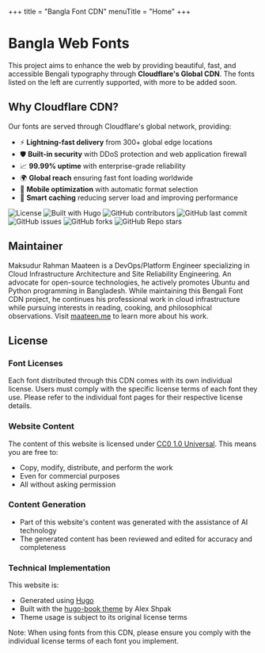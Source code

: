 +++
title = "Bangla Font CDN"
menuTitle = "Home"
+++

# Bangla Web Fonts

This project aims to enhance the web by providing beautiful, fast, and accessible Bengali typography through **Cloudflare's Global CDN**. The fonts listed on the left are currently supported, with more to be added soon.

## Why Cloudflare CDN?

Our fonts are served through Cloudflare's global network, providing:

- ⚡ **Lightning-fast delivery** from 300+ global edge locations
- 🛡️ **Built-in security** with DDoS protection and web application firewall
- 📈 **99.99% uptime** with enterprise-grade reliability
- 🌍 **Global reach** ensuring fast font loading worldwide
- 📱 **Mobile optimization** with automatic format selection
- 🔄 **Smart caching** reducing server load and improving performance

![License](https://img.shields.io/badge/content-CC0%201.0-green)
![Built with Hugo](https://img.shields.io/badge/Built%20with-Hugo-ff4088)
![GitHub contributors](https://img.shields.io/github/contributors/maateen/bangla-web-fonts)
![GitHub last commit](https://img.shields.io/github/last-commit/maateen/bangla-web-fonts)
![GitHub issues](https://img.shields.io/github/issues/maateen/bangla-web-fonts)
![GitHub forks](https://img.shields.io/github/forks/maateen/bangla-web-fonts)
![GitHub Repo stars](https://img.shields.io/github/stars/maateen/bangla-web-fonts)

## Maintainer

Maksudur Rahman Maateen is a DevOps/Platform Engineer specializing in Cloud Infrastructure Architecture and Site Reliability Engineering. An advocate for open-source technologies, he actively promotes Ubuntu and Python programming in Bangladesh. While maintaining this Bengali Font CDN project, he continues his professional work in cloud infrastructure while pursuing interests in reading, cooking, and philosophical observations. Visit [maateen.me](https://maateen.me/) to learn more about his work.

## License

### Font Licenses

Each font distributed through this CDN comes with its own individual license. Users must comply with the specific license terms of each font they use. Please refer to the individual font pages for their respective license details.

### Website Content

The content of this website is licensed under [CC0 1.0 Universal](https://creativecommons.org/publicdomain/zero/1.0/). This means you are free to:

- Copy, modify, distribute, and perform the work
- Even for commercial purposes
- All without asking permission

### Content Generation

- Part of this website's content was generated with the assistance of AI technology
- The generated content has been reviewed and edited for accuracy and completeness

### Technical Implementation

This website is:

- Generated using [Hugo](https://gohugo.io/)
- Built with the [hugo-book theme](https://github.com/alex-shpak/hugo-book) by Alex Shpak
- Theme usage is subject to its original license terms

Note: When using fonts from this CDN, please ensure you comply with the individual license terms of each font you implement.
